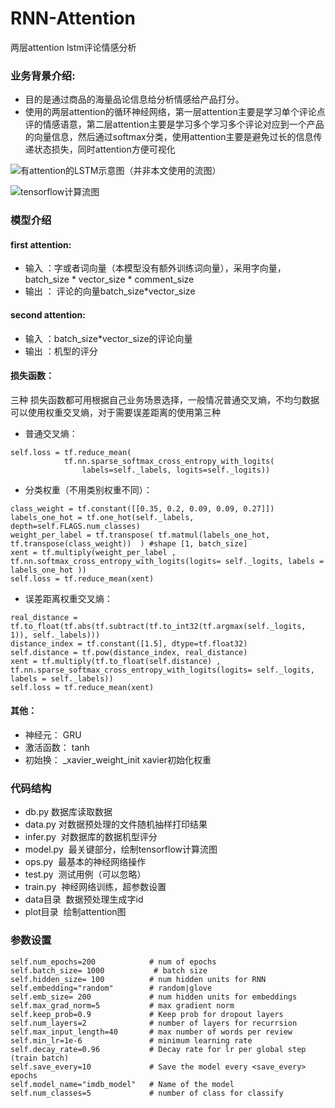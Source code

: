 # RNN-Attention
两层attention lstm评论情感分析
 
### 业务背景介绍:  
* 目的是通过商品的海量品论信息给分析情感给产品打分。
* 使用的两层attention的循环神经网络，第一层attention主要是学习单个评论点评的情感语意，第二层attention主要是学习多个学习多个评论对应到一个产品的向量信息，然后通过softmax分类，使用attention主要是避免过长的信息传递状态损失，同时attention方便可视化


![有attention的LSTM示意图（并非本文使用的流图）](https://github.com/rebornfly/RNN-Attention/blob/master/img/attention.jpg)

![tensorflow计算流图](https://github.com/rebornfly/RNN-Attention/blob/master/img/graph.png)  
 
### 模型介绍  
#### first attention:  
* 输入 ：字或者词向量（本模型没有额外训练词向量），采用字向量，batch_size * vector_size * comment_size  
* 输出 ： 评论的向量batch_size*vector_size
#### second attention:  
* 输入 ：batch_size*vector_size的评论向量  
* 输出 ：机型的评分
#### 损失函数：  
三种 损失函数都可用根据自己业务场景选择，一般情况普通交叉熵，不均匀数据可以使用权重交叉熵，对于需要误差距离的使用第三种
* 普通交叉熵：  
```
self.loss = tf.reduce_mean(
            tf.nn.sparse_softmax_cross_entropy_with_logits(
                labels=self._labels, logits=self._logits))
```
* 分类权重（不用类别权重不同）：
```
class_weight = tf.constant([[0.35, 0.2, 0.09, 0.09, 0.27]])
labels_one_hot = tf.one_hot(self._labels, depth=self.FLAGS.num_classes)
weight_per_label = tf.transpose( tf.matmul(labels_one_hot, tf.transpose(class_weight))  ) #shape [1, batch_size]
xent = tf.multiply(weight_per_label , tf.nn.softmax_cross_entropy_with_logits(logits= self._logits, labels = labels_one_hot ))
self.loss = tf.reduce_mean(xent)
```
* 误差距离权重交叉熵：
```
real_distance = tf.to_float(tf.abs(tf.subtract(tf.to_int32(tf.argmax(self._logits, 1)), self._labels)))
distance_index = tf.constant([1.5], dtype=tf.float32)
self.distance = tf.pow(distance_index, real_distance)
xent = tf.multiply(tf.to_float(self.distance) , tf.nn.sparse_softmax_cross_entropy_with_logits(logits= self._logits, labels = self._labels))
self.loss = tf.reduce_mean(xent)
```
#### 其他：  
* 神经元： GRU  
* 激活函数： tanh  
* 初始换： _xavier_weight_init xavier初始化权重
 
### 代码结构  
* db.py 数据库读取数据  
* data.py 对数据预处理的文件随机抽样打印结果
* infer.py  对数据库的数据机型评分
* model.py  最关键部分，绘制tensorflow计算流图
* ops.py  最基本的神经网络操作
* test.py  测试用例（可以忽略）
* train.py  神经网络训练，超参数设置  
* data目录  数据预处理生成字id  
* plot目录  绘制attention图

### 参数设置
```
self.num_epochs=200            # num of epochs 
self.batch_size= 1000           # batch size
self.hidden_size= 100          # num hidden units for RNN
self.embedding="random"        # random|glove
self.emb_size= 200             # num hidden units for embeddings
self.max_grad_norm=5           # max gradient norm
self.keep_prob=0.9             # Keep prob for dropout layers
self.num_layers=2              # number of layers for recurrsion
self.max_input_length=40       # max number of words per review
self.min_lr=1e-6               # minimum learning rate
self.decay_rate=0.96           # Decay rate for lr per global step (train batch)
self.save_every=10             # Save the model every <save_every> epochs
self.model_name="imdb_model"   # Name of the model
self.num_classes=5             # number of class for classify
```
